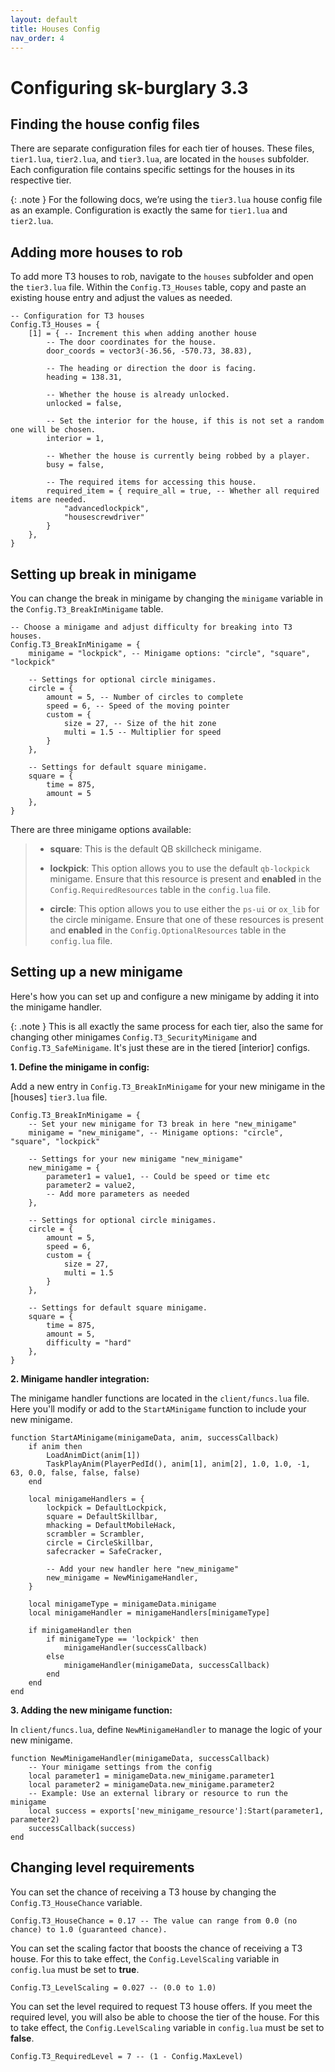 ```yaml
---
layout: default
title: Houses Config
nav_order: 4
---
```


# Configuring sk-burglary 3.3

## Finding the house config files

There are separate configuration files for each tier of houses. These files, `tier1.lua`, `tier2.lua`, and `tier3.lua`, are located in the `houses` subfolder. Each configuration file contains specific settings for the houses in its respective tier.

{: .note }
For the following docs, we’re using the `tier3.lua` house config file as an example. Configuration is exactly the same for `tier1.lua` and `tier2.lua`.

## Adding more houses to rob

To add more T3 houses to rob, navigate to the `houses` subfolder and open the `tier3.lua` file. Within the `Config.T3_Houses` table, copy and paste an existing house entry and adjust the values as needed.

```
-- Configuration for T3 houses
Config.T3_Houses = {
    [1] = { -- Increment this when adding another house
        -- The door coordinates for the house.
        door_coords = vector3(-36.56, -570.73, 38.83),

        -- The heading or direction the door is facing.
        heading = 138.31,

        -- Whether the house is already unlocked.       
        unlocked = false,

        -- Set the interior for the house, if this is not set a random one will be chosen.
        interior = 1,

        -- Whether the house is currently being robbed by a player.
        busy = false,

        -- The required items for accessing this house.
        required_item = { require_all = true, -- Whether all required items are needed.
            "advancedlockpick",
            "housescrewdriver"
        }
    },
}
```

## Setting up break in minigame

You can change the break in minigame by changing the `minigame` variable in the `Config.T3_BreakInMinigame` table.

```
-- Choose a minigame and adjust difficulty for breaking into T3 houses.
Config.T3_BreakInMinigame = {
    minigame = "lockpick", -- Minigame options: "circle", "square", "lockpick"

    -- Settings for optional circle minigames.
    circle = {
        amount = 5, -- Number of circles to complete
        speed = 6, -- Speed of the moving pointer
        custom = {
            size = 27, -- Size of the hit zone
            multi = 1.5 -- Multiplier for speed
        }
    },

    -- Settings for default square minigame.
    square = {
        time = 875,
        amount = 5
    },
}
```

There are three minigame options available:

> - **square**: This is the default QB skillcheck minigame.
>
> - **lockpick**: This option allows you to use the default `qb-lockpick` minigame. Ensure that this resource is present and **enabled** in the `Config.RequiredResources` table in the `config.lua` file.
>
> - **circle**: This option allows you to use either the `ps-ui` or `ox_lib` for the circle minigame. Ensure that one of these resources is present and **enabled** in the `Config.OptionalResources` table in the `config.lua` file.

## Setting up a new minigame

Here's how you can set up and configure a new minigame by adding it into the minigame handler.

{: .note } This is all exactly the same process for each tier, also the same for changing other minigames `Config.T3_SecurityMinigame` and `Config.T3_SafeMinigame`. It's just these are in the tiered [interior] configs.

**1. Define the minigame in config:**

Add a new entry in `Config.T3_BreakInMinigame` for your new minigame in the [houses] `tier3.lua` file.

```
Config.T3_BreakInMinigame = {
    -- Set your new minigame for T3 break in here "new_minigame"
    minigame = "new_minigame", -- Minigame options: "circle", "square", "lockpick"

    -- Settings for your new minigame "new_minigame"
    new_minigame = {
        parameter1 = value1, -- Could be speed or time etc
        parameter2 = value2,
        -- Add more parameters as needed
    },

    -- Settings for optional circle minigames.
    circle = {
        amount = 5,
        speed = 6,
        custom = {
            size = 27,
            multi = 1.5
        }
    },

    -- Settings for default square minigame.
    square = {
        time = 875,
        amount = 5,
        difficulty = "hard"
    },
}
```

**2. Minigame handler integration:**

The minigame handler functions are located in the `client/funcs.lua` file. Here you'll modify or add to the `StartAMinigame` function to include your new minigame.

```
function StartAMinigame(minigameData, anim, successCallback)
    if anim then
        LoadAnimDict(anim[1])
        TaskPlayAnim(PlayerPedId(), anim[1], anim[2], 1.0, 1.0, -1, 63, 0.0, false, false, false)
    end

    local minigameHandlers = {
        lockpick = DefaultLockpick,
        square = DefaultSkillbar,
        mhacking = DefaultMobileHack,
        scrambler = Scrambler,
        circle = CircleSkillbar,
        safecracker = SafeCracker,

        -- Add your new handler here "new_minigame"
        new_minigame = NewMinigameHandler,
    }

    local minigameType = minigameData.minigame
    local minigameHandler = minigameHandlers[minigameType]

    if minigameHandler then
        if minigameType == 'lockpick' then
            minigameHandler(successCallback)
        else
            minigameHandler(minigameData, successCallback)
        end
    end
end
```

**3. Adding the new minigame function:**

In `client/funcs.lua`, define `NewMinigameHandler` to manage the logic of your new minigame.

```
function NewMinigameHandler(minigameData, successCallback)
    -- Your minigame settings from the config
    local parameter1 = minigameData.new_minigame.parameter1
    local parameter2 = minigameData.new_minigame.parameter2
    -- Example: Use an external library or resource to run the minigame
    local success = exports['new_minigame_resource']:Start(parameter1, parameter2)
    successCallback(success)
end
```

## Changing level requirements

You can set the chance of receiving a T3 house by changing the `Config.T3_HouseChance` variable.

```
Config.T3_HouseChance = 0.17 -- The value can range from 0.0 (no chance) to 1.0 (guaranteed chance).
``` 

You can set the scaling factor that boosts the chance of receiving a T3 house. For this to take effect, the `Config.LevelScaling` variable in `config.lua` must be set to **true**.

```
Config.T3_LevelScaling = 0.027 -- (0.0 to 1.0)
```

You can set the level required to request T3 house offers. If you meet the required level, you will also be able to choose the tier of the house. For this to take effect, the `Config.LevelScaling` variable in `config.lua` must be set to **false**.

```
Config.T3_RequiredLevel = 7 -- (1 - Config.MaxLevel)
```
